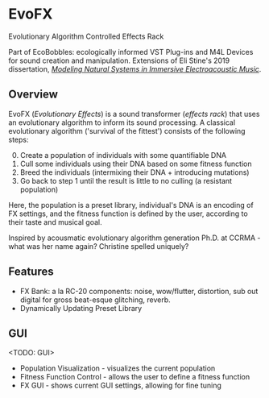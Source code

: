 
# EvoFX

Evolutionary Algorithm Controlled Effects Rack

Part of EcoBobbles: ecologically informed VST Plug-ins and M4L Devices for sound creation and manipulation. Extensions of Eli Stine's 2019 dissertation, [*Modeling Natural Systems in Immersive Electroacoustic Music*](http://www.elistine.com/diss).

## Overview

EvoFX (*Evolutionary Effects*) is a sound transformer (*effects rack*) that uses an evolutionary algorithm to inform its sound processing. A classical evolutionary algorithm ('survival of the fittest') consists of the following steps:

0. Create a population of individuals with some quantifiable DNA
1. Cull some individuals using their DNA based on some fitness function
2. Breed the individuals (intermixing their DNA + introducing mutations)
3. Go back to step 1 until the result is little to no culling (a resistant population)

Here, the population is a preset library, individual's DNA is an encoding of FX settings, and the fitness function is defined by the user, according to their taste and musical goal.

Inspired by acousmatic evolutionary algorithm generation Ph.D. at CCRMA - what was her name again? Christine spelled uniquely?

## Features

- FX Bank:
    a la RC-20 components: noise, wow/flutter, distortion, sub out digital for gross beat-esque glitching, reverb.
- Dynamically Updating Preset Library

## GUI

<TODO: GUI>

- Population Visualization - visualizes the current population
- Fitness Function Control - allows the user to define a fitness function
- FX GUI - shows current GUI settings, allowing for fine tuning